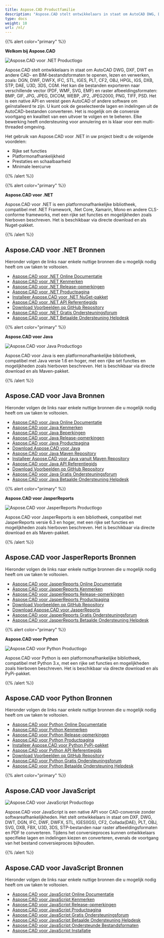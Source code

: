 ```yaml
---
title: Aspose.CAD Productfamilie
description: "Aspose.CAD stelt ontwikkelaars in staat om AutoCAD DWG, DXF, DWT en andere CAD- en BIM-bestandsformaten te openen, lezen en verwerken, zoals: DGN, DWF, DWFX, IFC, STL, IGES, PLT, CF2, OBJ, HPGL, IGS, DXB, STP, DAE, U3D, 3DS, CGM"
type: docs
weight: 10
url: /nl/
---
```


{{% alert color="primary" %}}

**Welkom bij Aspose.CAD**

![Aspose.CAD voor .NET Productlogo](/_assets/home_1.png)

Aspose.CAD stelt ontwikkelaars in staat om AutoCAD DWG, DXF, DWT en andere CAD- en BIM-bestandsformaten te openen, lezen en verwerken, zoals: DGN, DWF, DWFX, IFC, STL, IGES, PLT, CF2, OBJ, HPGL, IGS, DXB, STP, DAE, U3D, 3DS, CGM. Het kan die bestanden exporteren naar verschillende vector (PDF, WMF, SVG, EMF) en raster afbeeldingsformaten: BMP, GIF, JPG, JPEG, DICOM, WEBP, JP2, JPEG2000, PNG, TIFF, PSD. Het is een native API en vereist geen AutoCAD of andere software om geïnstalleerd te zijn. U kunt ook de geselecteerde lagen en indelingen uit de AutoCAD-bestanden converteren.
Het is mogelijk om de conversie voortgang en kwaliteit van een uitvoer te volgen en te beheren. Elke bewerking heeft ondersteuning voor annulering en is klaar voor een multi-threaded omgeving.

Het gebruik van Aspose.CAD voor .NET in uw project biedt u de volgende voordelen:

- Rijke set functies
- Platformonafhankelijkheid
- Prestaties en schaalbaarheid
- Minimale leercurve

{{% /alert %}}

{{% alert color="primary" %}}

**Aspose.CAD voor .NET**

Aspose.CAD voor .NET is een platformonafhankelijke bibliotheek, compatibel met .NET Framework, .Net Core, Xamarin, Mono en andere CLS-conforme frameworks, met een rijke set functies en mogelijkheden zoals hierboven beschreven. Het is beschikbaar via directe download en als Nuget-pakket.

{{% /alert %}}

## **Aspose.CAD voor .NET Bronnen**

Hieronder volgen de links naar enkele nuttige bronnen die u mogelijk nodig heeft om uw taken te voltooien.

- [Aspose.CAD voor .NET Online Documentatie](/nl/cad/net/)
- [Aspose.CAD voor .NET Kenmerken](/nl/cad/net/product-overview/#advanced-api-features)
- [Aspose.CAD voor .NET Release-opmerkingen](https://releases.aspose.com/cad/net/release-notes/)
- [Aspose.CAD voor .NET Productpagina](https://products.aspose.com/cad/net/)
- [Installeer Aspose.CAD voor .NET NuGet-pakket](https://www.nuget.org/packages/Aspose.CAD/)
- [Aspose.CAD voor .NET API Referentiegids](https://reference.aspose.com/cad/net)
- [Download Voorbeelden op GitHub Repository](https://github.com/aspose-cad/Aspose.CAD-for-.NET)
- [Aspose.CAD voor .NET Gratis Ondersteuningsforum](https://forum.aspose.com/c/cad/19)
- [Aspose.CAD voor .NET Betaalde Ondersteuning Helpdesk](https://helpdesk.aspose.com/)

{{% alert color="primary" %}}

**Aspose.CAD voor Java**

![Aspose.CAD voor Java Productlogo](/_assets/home_2.png)

Aspose.CAD voor Java is een platformonafhankelijke bibliotheek, compatibel met Java versie 1.6 en hoger, met een rijke set functies en mogelijkheden zoals hierboven beschreven. Het is beschikbaar via directe download en als Maven-pakket.

{{% /alert %}}

## **Aspose.CAD voor Java Bronnen**

Hieronder volgen de links naar enkele nuttige bronnen die u mogelijk nodig heeft om uw taken te voltooien.

- [Aspose.CAD voor Java Online Documentatie](/nl/cad/java/)
- [Aspose.CAD voor Java Kenmerken](/nl/cad/java/product-overview/#advanced-api-features)
- [Aspose.CAD voor Java Beperkingen](/nl/cad/java/product-overview/#not-yet-supported)
- [Aspose.CAD voor Java Release-opmerkingen](https://releases.aspose.com/cad/java/release-notes/)
- [Aspose.CAD voor Java Productpagina](https://products.aspose.com/cad/java/)
- [Download Aspose.CAD voor Java](https://releases.aspose.com/cad/java/)
- [Aspose.CAD voor Java Maven Repository](https://releases.aspose.com/java/repo/com/aspose/aspose-cad/)
- [Installeer Aspose.CAD voor Java vanuit Maven Repository](/nl/cad/java/installation/)
- [Aspose.CAD voor Java API Referentiegids](https://reference.aspose.com/cad/java)
- [Download Voorbeelden op GitHub Repository](https://github.com/aspose-cad/Aspose.CAD-for-Java)
- [Aspose.CAD voor Java Gratis Ondersteuningsforum](https://forum.aspose.com/c/cad/19)
- [Aspose.CAD voor Java Betaalde Ondersteuning Helpdesk](https://helpdesk.aspose.com/)

{{% alert color="primary" %}}

**Aspose.CAD voor JasperReports**

![Aspose.CAD voor JasperReports Productlogo](/_assets/home_3.png)

Aspose.CAD voor JasperReports is een bibliotheek, compatibel met JasperReports versie 6.3 en hoger, met een rijke set functies en mogelijkheden zoals hierboven beschreven. Het is beschikbaar via directe download en als Maven-pakket.

{{% /alert %}}

## **Aspose.CAD voor JasperReports Bronnen**

Hieronder volgen de links naar enkele nuttige bronnen die u mogelijk nodig heeft om uw taken te voltooien.

- [Aspose.CAD voor JasperReports Online Documentatie](/nl/cad/jasperreports/)
- [Aspose.CAD voor JasperReports Kenmerken](/nl/cad/jasperreports/features-overview/)
- [Aspose.CAD voor JasperReports Release-opmerkingen](https://releases.aspose.com/cad/jasperreports/release-notes/)
- [Aspose.CAD voor JasperReports Productpagina](https://products.aspose.com/cad/jasperreports/)
- [Download Voorbeelden op GitHub Repository](https://github.com/aspose-cad/Aspose.CAD-for-JasperReports)
- [Download Aspose.CAD voor JasperReports](https://downloads.aspose.com/cad/jasperreports)
- [Aspose.CAD voor JasperReports Gratis Ondersteuningsforum](https://forum.aspose.com/c/cad/19)
- [Aspose.CAD voor JasperReports Betaalde Ondersteuning Helpdesk](https://helpdesk.aspose.com/)

{{% alert color="primary" %}}

**Aspose.CAD voor Python**

![Aspose.CAD voor Python Productlogo](/_assets/home_4.png)

Aspose.CAD voor Python is een platformonafhankelijke bibliotheek, compatibel met Python 3.x, met een rijke set functies en mogelijkheden zoals hierboven beschreven. Het is beschikbaar via directe download en als PyPi-pakket.

{{% /alert %}}

## **Aspose.CAD voor Python Bronnen**

Hieronder volgen de links naar enkele nuttige bronnen die u mogelijk nodig heeft om uw taken te voltooien.

- [Aspose.CAD voor Python Online Documentatie](/nl/cad/python-net/)
- [Aspose.CAD voor Python Kenmerken](/nl/cad/python-net/product-overview/#advanced-api-features)
- [Aspose.CAD voor Python Release-opmerkingen](https://releases.aspose.com/cad/python-net/release-notes/)
- [Aspose.CAD voor Python Productpagina](https://products.aspose.com/cad/python-net/)
- [Installeer Aspose.CAD voor Python PyPi-pakket](https://pypi.org/project/aspose-cad/)
- [Aspose.CAD voor Python API Referentiegids](https://reference.aspose.com/cad/python-net)
- [Download Voorbeelden op GitHub Repository](https://github.com/aspose-cad/Aspose.CAD-for-Python)
- [Aspose.CAD voor Python Gratis Ondersteuningsforum](https://forum.aspose.com/c/cad/19)
- [Aspose.CAD voor Python Betaalde Ondersteuning Helpdesk](https://helpdesk.aspose.com/)

{{% alert color="primary" %}}

## **Aspose.CAD voor JavaScript**

![Aspose.CAD voor JavaScript Productlogo](/_assets/home_5.png)

Aspose.CAD voor JavaScript is een native API voor CAD-conversie zonder softwareafhankelijkheden. Het stelt ontwikkelaars in staat om DXF, DWG, DWT, DGN, IFC, DWF, DWFX, STL, IGES(IGS), CF2, Collada(DAE), PLT, OBJ, SVG, DXB, FBX, U3D, 3DS, STP-bestanden naar raster afbeeldingsformaten en PDF te converteren.
Tijdens het conversieproces kunnen ontwikkelaars specifieke lagen en indelingen kiezen en converteren, evenals de voortgang van het bestand conversieproces bijhouden.

{{% /alert %}}

## **Aspose.CAD voor JavaScript Bronnen**

Hieronder volgen de links naar enkele nuttige bronnen die u mogelijk nodig heeft om uw taken te voltooien.

- [Aspose.CAD voor JavaScript Online Documentatie](/nl/cad/javascript-net/)
- [Aspose.CAD voor JavaScript Kenmerken](/nl/cad/javascript-net/features/)
- [Aspose.CAD voor JavaScript Release-opmerkingen](https://releases.aspose.com/cad/javascript-net/release-notes/)
- [Aspose.CAD voor JavaScript Productpagina](https://products.aspose.com/cad/javascript-net/)
- [Aspose.CAD voor JavaScript Gratis Ondersteuningsforum](https://forum.aspose.com/c/cad/19)
- [Aspose.CAD voor JavaScript Betaalde Ondersteuning Helpdesk](https://helpdesk.aspose.com/)
- [Aspose.CAD voor JavaScript Ondersteunde Bestandsformaten](/nl/cad/javascript-net/supported-file-formats/)
- [Aspose.CAD voor JavaScript Installatie](/nl/cad/javascript-net/installation/)

